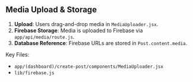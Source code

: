 ## Media Upload & Storage

1. **Upload**: Users drag-and-drop media in `MediaUploader.jsx`.
2. **Firebase Storage**: Media is uploaded to Firebase via `app/api/media/route.js`.
3. **Database Reference**: Firebase URLs are stored in `Post.content.media`.

Key Files:

- `app/(dashboard)/create-post/components/MediaUploader.jsx`
- `lib/firebase.js`
